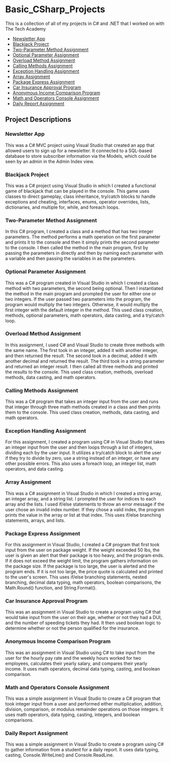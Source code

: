 # Basic_CSharp_Projects
This is a collection of all of my projects in C# and .NET that I worked on with The Tech Academy

* [Newsletter App](https://github.com/Michaelar1/Basic_CSharp_Projects/tree/main/Basic_C%23_Programs/NewsletterAppMVC)
* [Blackjack Project]([https://github.com/Michaelar1/Basic_CSharp_Projects/tree/main/Basic_C%23_Programs/TwentyOnehttps://github.com/Michaelar1/Basic_CSharp_Projects/tree/main/Basic_C%23_Programs/TwentyOne](https://github.com/Michaelar1/Basic_CSharp_Projects/tree/main/Basic_C%23_Programs/TwentyOne))
* [Two-Parameter Method Assignment](https://github.com/Michaelar1/Basic_CSharp_Projects/tree/main/Basic_C%23_Programs/MethodSubmissionAssignment1)
* [Optional Parameter Assignment](https://github.com/Michaelar1/Basic_CSharp_Projects/tree/main/Basic_C%23_Programs/MethodSubmissionAssignment2)
* [Overload Method Assignment](https://github.com/Michaelar1/Basic_CSharp_Projects/tree/main/Basic_C%23_Programs/MainMethodSubmissionAssignment)
* [Calling Methods Assignment](https://github.com/Michaelar1/Basic_CSharp_Projects/tree/main/Basic_C%23_Programs/CallingMethodsSubmissionAssignment)
* [Exception Handling Assignment](https://github.com/Michaelar1/Basic_CSharp_Projects/tree/main/Basic_C%23_Programs/StringsAndIntegersSubmissionAssignment)
* [Array Assignment](https://github.com/Michaelar1/Basic_CSharp_Projects/tree/main/Basic_C%23_Programs/ArraySubmissionAssignment)
* [Package Express Assignment](https://github.com/Michaelar1/Basic_CSharp_Projects/tree/main/Basic_C%23_Programs/BranchingSubmissionAssignment)
* [Car Insurance Approval Program](https://github.com/Michaelar1/Basic_CSharp_Projects/tree/main/Basic_C%23_Programs/BooleanLogicSubmissionAssignment)
* [Anonymous Income Comparison Program](https://github.com/Michaelar1/Basic_CSharp_Projects/tree/main/Basic_C%23_Programs/AnonymousIncomeComparisonProgram)
* [Math and Operators Console Assignment](https://github.com/Michaelar1/Basic_CSharp_Projects/tree/main/Basic_C%23_Programs/MathAndOperatorsConsoleAppAssignment)
* [Daily Report Assignment](https://github.com/Michaelar1/Basic_CSharp_Projects/tree/main/Basic_C%23_Programs/DailyReportAssignment)

## Project Descriptions

### Newsletter App
  This was a C# MVC project using Visual Studio that created an app that allowed users to sign up for a newsletter. It connected to a SQL-based database to store subscriber information via the Models, which could be seen by an admin in the Admin Index view.

### Blackjack Project
  This was a C# project using Visual Studio in which I created a functional game of blackjack that can be played in the console. This game uses classes to direct gameplay, class inheritance, try/catch blocks to handle exceptions and cheating, interfaces, enums, operator overrides, lists, dictionaries, and multiple for, while, and foreach loops.

### Two-Parameter Method Assignment
  In this C# program, I created a class and a method that has two integer parameters. The method performs a math operation on the first parameter and prints it to the console and then it simply prints the second parameter to the console. I then called the method in the main program, first by passing the parameters in directly and then by naming each parameter with a variable and then passing the variables in as the parameters.

### Optional Parameter Assignment
  This was a C# program created in Visual Studio in which I created a class method with two parameters, the second being optional. Then I instantiated the method in the main program and prompted the user for either one or two integers. If the user passed two parameters into the program, the program would multiply the two integers. Otherwise, it would multiply the first integer with the default integer in the method. This used class creation, methods, optional parameters, math operators, data casting, and a try/catch loop.

### Overload Method Assignment
  In this assignment, I used C# and Visual Studio to create three methods with the same name. The first took in an integer, added it with another integer, and then returned the result. The second took in a decimal, added it with another decimal and returned the result. The third took in a string parameter and returned an integer result. I then called all three methods and printed the results to the console. This used class creation, methods, overload methods, data casting, and math operators.

### Calling Methods Assignment
  This was a C# program that takes an integer input from the user and runs that integer through three math methods created in a class and then prints them to the console. This used class creation, methods, data casting, and math operators. 

### Exception Handling Assignment
  For this assignment, I created a program using C# in Visual Studio that takes an integer input from the user and then loops through a list of integers, dividing each by the user input. It utilizes a try/catch block to alert the user if they try to divide by zero, use a string instead of an integer, or have any other possible errors. This also uses a foreach loop, an integer list, math operators, and data casting.

### Array Assignment
  This was a C# assignment in Visual Studio in which I created a string array, an integer array, and a string list. I prompted the user for indices to each array and the lists. I used if/else statements to throw an error message if the user chose an invalid index number. If they chose a valid index, the program prints the value in the array or list at that index. This uses if/else branching statements, arrays, and lists.

### Package Express Assignment
  For this assignment in Visual Studio, I created a C# program that first took input from the user on package weight. If the weight exceeded 50 lbs, the user is given an alert that their package is too heavy, and the program ends. If it does not exceed the weight limit, the program gathers information on the package size. If the package is too large, the user is alerted and the program ends. If it is not too large, the price quote is calculated and printed to the user's screen. This uses if/else branching statements, nested branching, decimal data typing, math operators, boolean comparisons, the Math.Round() function, and String.Format().

### Car Insurance Approval Program
  This was an assignment in Visual Studio to create a program using C# that would take input from the user on their age, whether or not they had a DUI, and the number of speeding tickets they had. It then used boolean logic to determine whether or not the person qualified for the insurance. 

### Anonymous Income Comparison Program
  This was an assignment in Visual Studio using C# to take input from the user for the hourly pay rate and the weekly hours worked for two employees, calculates their yearly salary, and compares their yearly income. It uses math operators, decimal data typing, casting, and boolean comparison.

### Math and Operators Console Assignment
  This was a simple assignment in Visual Studio to create a C# program that took integer input from a user and performed either multiplication, addition, division, comparison, or modulus remainder operations on those integers. It uses math operators, data typing, casting, integers, and boolean comparisons.

### Daily Report Assignment
  This was a simple assignment in Visual Studio to create a program using C# to gather information from a student for a daily report. It uses data typing, casting, Console.WriteLine() and Console.ReadLine.

